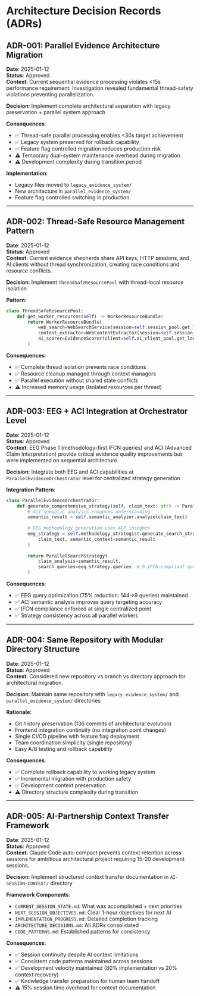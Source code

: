 # Architecture Decision Records (ADRs)

## ADR-001: Parallel Evidence Architecture Migration
**Date**: 2025-01-12  
**Status**: Approved  
**Context**: Current sequential evidence processing violates <15s performance requirement. Investigation revealed fundamental thread-safety violations preventing parallelization.

**Decision**: Implement complete architectural separation with legacy preservation + parallel system approach

**Consequences**:
- ✅ Thread-safe parallel processing enables <30s target achievement
- ✅ Legacy system preserved for rollback capability  
- ✅ Feature flag controlled migration reduces production risk
- ⚠️ Temporary dual-system maintenance overhead during migration
- ⚠️ Development complexity during transition period

**Implementation**: 
- Legacy files moved to `legacy_evidence_system/`  
- New architecture in `parallel_evidence_system/`
- Feature flag controlled switching in production

---

## ADR-002: Thread-Safe Resource Management Pattern
**Date**: 2025-01-12  
**Status**: Approved  
**Context**: Current evidence shepherds share API keys, HTTP sessions, and AI clients without thread synchronization, creating race conditions and resource conflicts.

**Decision**: Implement `ThreadSafeResourcePool` with thread-local resource isolation

**Pattern**:
```python
class ThreadSafeResourcePool:
    def get_worker_resources(self) -> WorkerResourceBundle:
        return WorkerResourceBundle(
            web_search=WebSearchService(session=self.session_pool.get_local()),
            content_extractor=WebContentExtractor(session=self.session_pool.get_local()),
            ai_scorer=EvidenceScorer(client=self.ai_client_pool.get_local())
        )
```

**Consequences**:
- ✅ Complete thread isolation prevents race conditions
- ✅ Resource cleanup managed through context managers
- ✅ Parallel execution without shared state conflicts
- ⚠️ Increased memory usage (isolated resources per thread)

---

## ADR-003: EEG + ACI Integration at Orchestrator Level  
**Date**: 2025-01-12  
**Status**: Approved  
**Context**: EEG Phase 1 (methodology-first IFCN queries) and ACI (Advanced Claim Interpretation) provide critical evidence quality improvements but were implemented on sequential architecture.

**Decision**: Integrate both EEG and ACI capabilities at `ParallelEvidenceOrchestrator` level for centralized strategy generation

**Integration Pattern**:
```python
class ParallelEvidenceOrchestrator:
    def generate_comprehensive_strategy(self, claim_text: str) -> ParallelSearchStrategy:
        # ACI semantic analysis enhances understanding
        semantic_result = self.semantic_analyzer.analyze(claim_text)
        
        # EEG methodology generation uses ACI insights
        eeg_strategy = self.methodology_strategist.generate_search_strategy(
            claim_text, semantic_context=semantic_result
        )
        
        return ParallelSearchStrategy(
            claim_analysis=semantic_result,
            search_queries=eeg_strategy.queries  # 9 IFCN-compliant queries
        )
```

**Consequences**:
- ✅ EEG query optimization (75% reduction: 144→9 queries) maintained
- ✅ ACI semantic analysis improves query targeting accuracy
- ✅ IFCN compliance enforced at single centralized point
- ✅ Strategy consistency across all parallel workers

---

## ADR-004: Same Repository with Modular Directory Structure
**Date**: 2025-01-12  
**Status**: Approved  
**Context**: Considered new repository vs branch vs directory approach for architectural migration.

**Decision**: Maintain same repository with `legacy_evidence_system/` and `parallel_evidence_system/` directories

**Rationale**:
- Git history preservation (136 commits of architectural evolution)
- Frontend integration continuity (no integration point changes)
- Single CI/CD pipeline with feature flag deployment
- Team coordination simplicity (single repository)
- Easy A/B testing and rollback capability

**Consequences**:
- ✅ Complete rollback capability to working legacy system
- ✅ Incremental migration with production safety
- ✅ Development context preservation
- ⚠️ Directory structure complexity during transition

---

## ADR-005: AI-Partnership Context Transfer Framework
**Date**: 2025-01-12  
**Status**: Approved  
**Context**: Claude Code auto-compact prevents context retention across sessions for ambitious architectural project requiring 15-20 development sessions.

**Decision**: Implement structured context transfer documentation in `AI-SESSION-CONTEXT/` directory

**Framework Components**:
- `CURRENT_SESSION_STATE.md`: What was accomplished + next priorities
- `NEXT_SESSION_OBJECTIVES.md`: Clear 1-hour objectives for next AI
- `IMPLEMENTATION_PROGRESS.md`: Detailed completion tracking
- `ARCHITECTURE_DECISIONS.md`: All ADRs consolidated
- `CODE_PATTERNS.md`: Established patterns for consistency

**Consequences**:
- ✅ Session continuity despite AI context limitations
- ✅ Consistent code patterns maintained across sessions
- ✅ Development velocity maintained (80% implementation vs 20% context recovery)
- ✅ Knowledge transfer preparation for human team handoff
- ⚠️ 15% session time overhead for context documentation